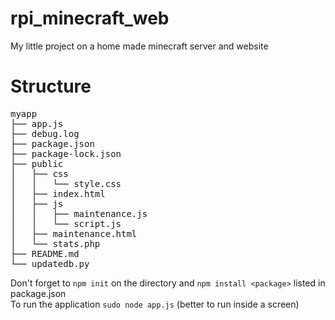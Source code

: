 # rpi_minecraft_web
My little project on a home made minecraft server and website

# Structure
<pre>
myapp  
├── app.js  
├── debug.log  
├── package.json  
├── package-lock.json  
├── public  
│   ├── css  
│   │   └── style.css  
│   ├── index.html  
│   ├── js  
│   │   ├── maintenance.js  
│   │   └── script.js  
│   ├── maintenance.html  
│   └── stats.php  
├── README.md  
└── updatedb.py  
</pre>

Don't forget to ```npm init``` on the directory and ```npm install <package>``` listed in package.json  
To run the application ```sudo node app.js``` (better to run inside a screen)

